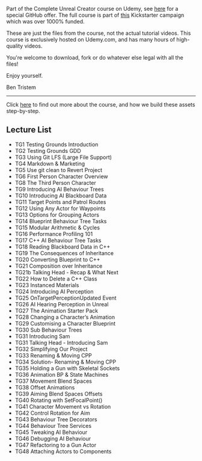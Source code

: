 Part of the Complete Unreal Creator course on Udemy, see [here](https://www.udemy.com/unrealcourse?couponCode=GitHubDiscount) for a special GitHub offer. The full course is part of [this](https://www.kickstarter.com/projects/bentristem/learn-to-make-video-games-unreal-developer-course) Kickstarter campaign which was over 1000% funded.

These are just the files from the course, not the actual tutorial videos. This course is exclusively hosted on Udemy.com, and has many hours of high-quality videos.

You're welcome to download, fork or do whatever else legal with all the files!

Enjoy yourself.

Ben Tristem

---
Click [here](https://www.udemy.com/unrealcourse?couponCode=GitHubDiscount) to find out more about the course, and how we build these assets step-by-step.

## Lecture List
* TG1 Testing Grounds Introduction
* TG2 Testing Grounds GDD
* TG3 Using Git LFS (Large File Support)
* TG4 Markdown & Marketing
* TG5 Use git clean to Revert Project
* TG6 First Person Character Overview
* TG8 The Third Person Character
* TG9 Introducing AI Behaviour Trees
* TG10 Introducing AI Blackboard Data
* TG11 Target Points and Patrol Routes
* TG12 Using Any Actor for Waypoints
* TG13 Options for Grouping Actors
* TG14 Blueprint Behaviour Tree Tasks
* TG15 Modular Arithmetic & Cycles
* TG16 Performance Profiling 101
* TG17 C++ AI Behaviour Tree Tasks
* TG18 Reading Blackboard Data in C++
* TG19 The Consequences of Inheritance
* TG20 Converting Blueprint to C++
* TG21 Composition over Inheritance
* TG21b Talking Head - Recap & What Next
* TG22 How to Delete a C++ Class
* TG23 Instanced Materials
* TG24 Introducing AI Perception
* TG25 OnTargetPerceptionUpdated Event
* TG26 AI Hearing Perception in Unreal
* TG27 The Animation Starter Pack
* TG28 Changing a Character’s Animation
* TG29 Customising a Character Blueprint
* TG30 Sub Behaviour Trees
* TG31 Introducing Sam
* TG31 Talking Head - Introducing Sam
* TG32 Simplifying Our Project
* TG33 Renaming & Moving CPP
* TG34 Solution- Renaming & Moving CPP
* TG35 Holding a Gun with Skeletal Sockets
* TG36 Animation BP & State Machines
* TG37 Movement Blend Spaces
* TG38 Offset Animations
* TG39 Aiming Blend Spaces Offsets
* TG40 Rotating with SetFocalPoint()
* TG41 Character Movement vs Rotation
* TG42 Control Rotation for Aim
* TG43 Behaviour Tree Decorators
* TG44 Behaviour Tree Services
* TG45 Tweaking AI Behaviour
* TG46 Debugging AI Behaviour
* TG47 Refactoring to a Gun Actor
* TG48 Attaching Actors to Components
